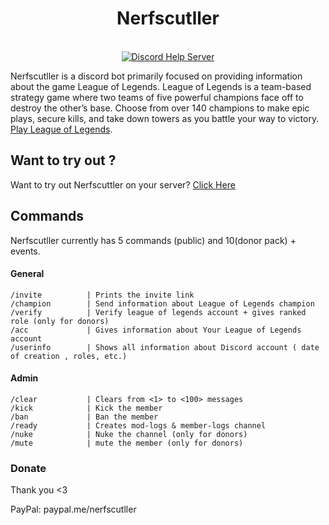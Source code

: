 <h1 align="center">Nerfscutller</h1>

<p align="center">
	<br>
	<a href="https://discord.gg/Xm6PTeWNfXx">
		<img alt="Discord Help Server" src="https://discordapp.com/api/guilds/1066284590370668675/embed.png?style=banner2">
	</a>
</p>

Nerfscutller is a discord bot primarily focused on providing information about the game League of Legends. League of Legends is a team-based strategy game where two teams of five powerful champions face off to destroy the other’s base. Choose from over 140 champions to make epic plays, secure kills, and take down towers as you battle your way to victory.
[Play League of Legends](https://www.leagueoflegends.com/en-us/).

## Want to try out ?

Want to try out Nerfscuttler on your server? [Click Here](https://discord.com/oauth2/authorizeclient_id=598583642205192220&permissions=261993005047&scope=bot%20applications.commands)

## Commands

<!-- COMMANDS_START -->
Nerfscutller currently has 5 commands (public) and 10(donor pack) + events.

#### General

```
/invite          | Prints the invite link                         
/champion        | Send information about League of Legends champion                             
/verify          | Verify league of legends account + gives ranked role (only for donors)                                    
/acc             | Gives information about Your League of Legends account                       
/userinfo        | Shows all information about Discord account ( date of creation , roles, etc.)                                              
```

#### Admin
```
/clear           | Clears from <1> to <100> messages
/kick            | Kick the member
/ban             | Ban the member
/ready           | Creates mod-logs & member-logs channel
/nuke            | Nuke the channel (only for donors)
/mute            | mute the member (only for donors)
```

### Donate
Thank you <3

PayPal: paypal.me/nerfscutller
